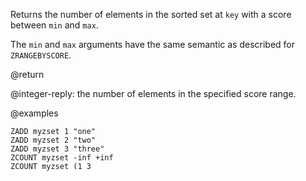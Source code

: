 Returns the number of elements in the sorted set at `key` with a score between
`min` and `max`.

The `min` and `max` arguments have the same semantic as described for
`ZRANGEBYSCORE`.

@return

@integer-reply: the number of elements in the specified score range.

@examples

```cli
ZADD myzset 1 "one"
ZADD myzset 2 "two"
ZADD myzset 3 "three"
ZCOUNT myzset -inf +inf
ZCOUNT myzset (1 3
```
